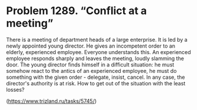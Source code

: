 # Problem 1289. “Conflict at a meeting”

There is a meeting of department heads of a large enterprise. It is led by a newly appointed young director. He gives an incompetent order to an elderly, experienced employee. Everyone understands this. An experienced employee responds sharply and leaves the meeting, loudly slamming the door. The young director finds himself in a difficult situation: he must somehow react to the antics of an experienced employee, he must do something with the given order - delegate, insist, cancel. In any case, the director's authority is at risk. How to get out of the situation with the least losses?

(https://www.trizland.ru/tasks/5745/)